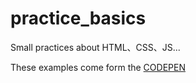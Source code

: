 # practice_basics
Small practices about HTML、CSS、JS...

These examples come form the [CODEPEN](https://codepen.io/)
